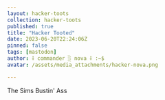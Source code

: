 ```yaml
---
layout: hacker-toots
collection: hacker-toots
published: true
title: "Hacker Tooted"
date: 2023-06-20T22:24:06Z
pinned: false
tags: [mastodon]
author: ⸸ commander ░ nova ⸸ :~$
avatar: /assets/media_attachments/hacker-nova.png

---
```


<p>The Sims Bustin&#39; Ass</p>


